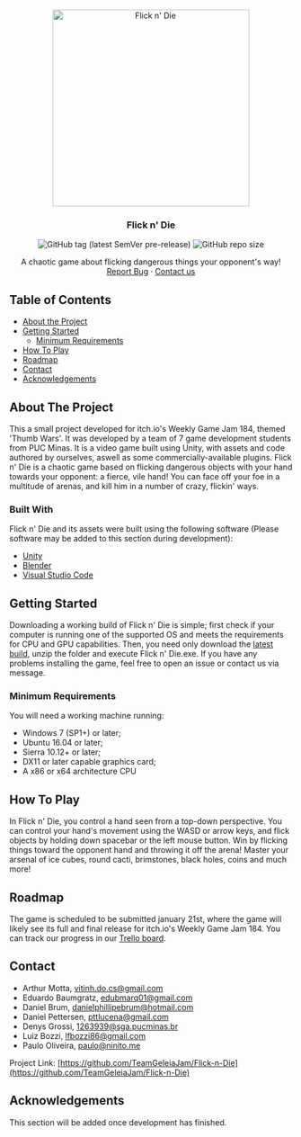 <!--
*** Thanks for checking out this README Template. If you have a suggestion that would
*** make this better, please fork the repo and create a pull request or simply open
*** an issue with the tag "enhancement".
*** Thanks again! Now go create something AMAZING! :D
-->





<!-- PROJECT SHIELDS -->
<!--
*** I'm using markdown "reference style" links for readability.
*** Reference links are enclosed in brackets [ ] instead of parentheses ( ).
*** See the bottom of this document for the declaration of the reference variables
*** for contributors-url, forks-url, etc. This is an optional, concise syntax you may use.
*** https://www.markdownguide.org/basic-syntax/#reference-style-links
-->




<!-- PROJECT LOGO -->
<br />
<p align="center">
  <a href="https://github.com/ninito-ph/Tank-Wrecks/blob/master/README.md">
    <img src="https://i.imgur.com/3cuUXYY.png" alt="Flick n' Die" width="350" height="350">
  </a>
 
<h3 align="center">Flick n' Die</h3>
  <p align="center">
    <img alt="GitHub tag (latest SemVer pre-release)" src="https://img.shields.io/github/v/release/TeamGeleiaJam/Flick-n-Die?include_prereleases&label=version">
    <img alt="GitHub repo size" src="https://img.shields.io/github/repo-size/TeamGeleiaJam/Flick-n-Die?label=project%20size">
    <br />
    </p>
  </p>
  
  <p align="center">
    A chaotic game about flicking dangerous things your opponent's way!
    <br />
    <a href="https://github.com/TeamGeleiaJam/Flick-n-Die/issues">Report Bug</a>
    ·
    <a href="#contact">Contact us</a>
  </p>
</p>



<!-- TABLE OF CONTENTS -->
## Table of Contents

* [About the Project](#about-the-project)
* [Getting Started](#getting-started)
  * [Minimum Requirements](#minimum-requirements)
* [How To Play](#how-to-play)
* [Roadmap](#roadmap)
* [Contact](#contact)
* [Acknowledgements](#acknowledgements)



<!-- ABOUT THE PROJECT -->
## About The Project

This a small project developed for itch.io's Weekly Game Jam 184, themed 'Thumb Wars'. It was developed by a team of 7 game development students from PUC Minas. It is a video game built using Unity, with assets and code authored by ourselves, aswell as some commercially-available plugins. Flick n' Die is a chaotic game based on flicking dangerous objects with your hand towards your opponent: a fierce, vile hand! You can face off your foe in a multitude of arenas, and kill him in a number of crazy, flickin' ways.

### Built With
Flick n' Die and its assets were built using the following software (Please software may be added to this section during development):
* [Unity](https://unity.com/)
* [Blender](https://www.blender.org/)
* [Visual Studio Code](https://code.visualstudio.com/)


<!-- GETTING STARTED -->
## Getting Started

Downloading a working build of Flick n' Die is simple; first check if your computer is running one of the supported OS and meets the requirements for CPU and GPU capabilities. Then, you need only download the [latest build](https://ninito.itch.io/tank-wrecks), unzip the folder and execute Flick n' Die.exe. If you have any problems installing the game, feel free to open an issue or contact us via message.

### Minimum Requirements

You will need a working machine running:
* Windows 7 (SP1+) or later;
* Ubuntu 16.04 or later;
* Sierra 10.12+ or later;
* DX11 or later capable graphics card;
* A x86 or x64 architecture CPU

<!-- USAGE EXAMPLES -->
## How To Play

In Flick n' Die, you control a hand seen from a top-down perspective. You can control your hand's movement using the WASD or arrow keys, and flick objects by holding down spacebar or the left mouse button. Win by flicking things toward the opponent hand and throwing it off the arena! Master your arsenal of ice cubes, round cacti, brimstones, black holes, coins and much more!

<!-- ROADMAP -->
## Roadmap

The game is scheduled to be submitted january 21st, where the game will likely see its full and final release for itch.io's Weekly Game Jam 184. You can track our progress in our [Trello board](https://trello.com/b/IkEKTeDE/weekly-game-jam).

<!-- CONTACT -->
## Contact

* Arthur Motta, vitinh.do.cs@gmail.com
* Eduardo Baumgratz, edubmarq01@gmail.com
* Daniel Brum, danielphillipebrum@hotmail.com
* Daniel Pettersen, pttlucena@gmail.com
* Denys Grossi, 1263939@sga.pucminas.br
* Luiz Bozzi, lfbozzi86@gmail.com
* Paulo Oliveira, paulo@ninito.me

Project Link: [https://github.com/TeamGeleiaJam/Flick-n-Die](https://github.com/TeamGeleiaJam/Flick-n-Die)

<!-- ACKNOWLEDGEMENTS -->
## Acknowledgements
This section will be added once development has finished.
